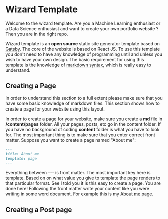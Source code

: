 # Wizard Template

Welcome to the wizard template. Are you a Machine Learning enthusiast or a Data Science enthusiast and want to create your own portfolio website ? Then you are in the right repo. 

Wizard template is an **open source** static site generator template based on [Gatsby](https://www.gatsbyjs.org/). The core of the website is based on React JS. To use this template you don't need to have any knowledge of programming until and unless you wish to have your own design. The basic requirement for using this template is the knowledge of [markdown syntax](https://www.markdownguide.org/basic-syntax/), which is really easy to understand.

## Creating a Page

In order to understand this section to a full extent please make sure that you have some basic knowledge of markdown files. This section shows how to create a page for your website using this layout.

In order to create a page for your website, make sure you create a **md** file in **/content/pages** folder. All your pages, posts, etc go in the content folder. If you have no background of coding **content** folder is what you have to look for. The most important thing is to make sure that you enter correct front matter. Suppose you want to create a page named "About me":

```aboutme.md
---
title: About me
template: page
---
```

Everything between --- is front matter. The most important key here is template. Based on on what value you give to template the page renders to that particular format. See I told you it is this easy to create a page. You are done here! Following the front matter write your content like you were writing in some word document. For example this is my [About me](https://www.uditsamani.com/me/) page. 

## Creating a Post page



